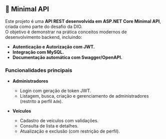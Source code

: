 ## 📌 Minimal API

Este projeto é uma **API REST desenvolvida em ASP.NET Core Minimal API**, criada como parte do desafio da DIO.  
O objetivo é demonstrar na prática conceitos modernos de desenvolvimento backend, incluindo:

- **Autenticação e Autorização com JWT.**  
- **Integração com MySQL.**
- **Documentação automática com Swagger/OpenAPI.**  

### Funcionalidades principais
- **Administradores**  
  - Login com geração de token JWT.  
  - Listagem, busca, criação e gerenciamento de administradores (restrito a perfil `Adm`).  

- **Veículos**  
  - Cadastro de veículos com validações.  
  - Consulta de lista e detalhes.  
  - Atualização e exclusão (com restrição de perfil).  
